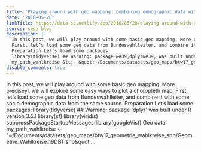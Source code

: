 ```yaml
---
title: 'Playing around with geo mapping: combining demographic data with spatial data'
date: '2018-05-28'
linkTitle: https://data-se.netlify.app/2018/05/28/playing-around-with-geo-mapping-combining-demographic-data-with-spatial-data/
source: sesa blog
description: |-
  In this post, we will play around with some basic geo mapping. More preciseyl, we will explore some easy ways to plot a choropleth map.
  First, let’s load some geo data from Bundeswahlleiter, and combine it with some socio demographic data from the same source.
  Preparation Let’s load some packages:
  library(tidyverse) ## Warning: package &#39;dplyr&#39; was built under R version 3.5.1 library(sf) library(viridis) suppressPackageStartupMessages(library(googleVis)) Geo data:
  my_path_wahlkreise &lt;- &quot;~/Documents/datasets/geo_maps/btw17_geometrie_wahlkreise_shp/Geometrie_Wahlkreise_19DBT.shp&quot ...
disable_comments: true
---
```

In this post, we will play around with some basic geo mapping. More preciseyl, we will explore some easy ways to plot a choropleth map.
First, let’s load some geo data from Bundeswahlleiter, and combine it with some socio demographic data from the same source.
Preparation Let’s load some packages:
library(tidyverse) ## Warning: package &#39;dplyr&#39; was built under R version 3.5.1 library(sf) library(viridis) suppressPackageStartupMessages(library(googleVis)) Geo data:
my_path_wahlkreise &lt;- &quot;~/Documents/datasets/geo_maps/btw17_geometrie_wahlkreise_shp/Geometrie_Wahlkreise_19DBT.shp&quot ...